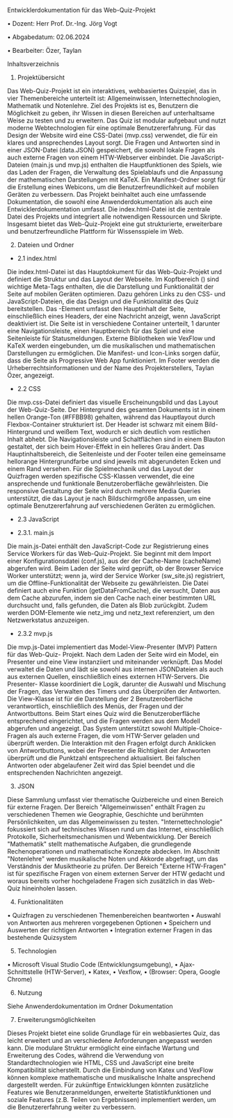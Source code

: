 Entwicklerdokumentation für das Web-Quiz-Projekt

• Dozent: Herr Prof. Dr.-Ing. Jörg Vogt

• Abgabedatum: 02.06.2024

• Bearbeiter: Özer, Taylan

Inhaltsverzeichnis

1. Projektübersicht

Das Web-Quiz-Projekt ist ein interaktives, webbasiertes Quizspiel, das in vier Themenbereiche unterteilt ist: Allgemeinwissen, Internettechnologien, Mathematik und Notenlehre. Ziel des Projekts ist es, Benutzern die Möglichkeit zu geben, ihr Wissen in diesen Bereichen auf unterhaltsame Weise zu testen und zu erweitern. Das Quiz ist modular aufgebaut und nutzt moderne Webtechnologien für eine optimale Benutzererfahrung. Für das Design der Website wird eine CSS-Datei (mvp.css) verwendet, die für ein klares und ansprechendes Layout sorgt. Die Fragen und Antworten sind in einer JSON-Datei (data.JSON)
gespeichert, die sowohl lokale Fragen als auch externe Fragen von einem HTW-Webserver einbindet. Die JavaScript-Dateien (main.js und mvp.js) enthalten die Hauptfunktionen des Spiels, wie das Laden der Fragen, die Verwaltung des Spielablaufs und die Anpassung der mathematischen Darstellungen mit KaTeX. Ein Manifest-Ordner sorgt für die Erstellung eines Webicons, um die Benutzerfreundlichkeit auf mobilen Geräten zu verbessern. Das Projekt beinhaltet auch eine umfassende Dokumentation, die
sowohl eine Anwenderdokumentation als auch eine Entwicklerdokumentation umfasst. Die index.html-Datei ist die zentrale Datei des Projekts und integriert alle notwendigen Ressourcen und Skripte. Insgesamt bietet das Web-Quiz-Projekt eine gut strukturierte, erweiterbare und benutzerfreundliche Plattform für Wissensspiele im Web.

2. Dateien und Ordner
  
- 2.1 index.html

Die index.html-Datei ist das Hauptdokument für das Web-Quiz-Projekt und definiert die Struktur und das Layout der Webseite. Im Kopfbereich (<head>) sind wichtige Meta-Tags enthalten, die die Darstellung und Funktionalität der Seite auf mobilen Geräten optimieren. Dazu gehören Links zu den CSS- und JavaScript-Dateien, die das Design und die Funktionalität des Quiz bereitstellen. Das <body>-Element umfasst den Hauptinhalt der Seite, einschließlich eines Headers, der eine Nachricht anzeigt, wenn JavaScript deaktiviert ist. Die Seite ist in verschiedene Container unterteilt, 1 darunter eine Navigationsleiste, einen Hauptbereich für das Spiel und eine Seitenleiste für Statusmeldungen. Externe Bibliotheken wie VexFlow und KaTeX werden eingebunden, um die musikalischen und mathematischen Darstellungen zu ermöglichen. Die Manifest- und Icon-Links sorgen dafür, dass die Seite als Progressive Web App funktioniert. Im Footer werden die Urheberrechtsinformationen und der Name des Projekterstellers, Taylan Özer, angezeigt.

- 2.2 CSS

Die mvp.css-Datei definiert das visuelle Erscheinungsbild und das Layout der Web-Quiz-Seite. Der Hintergrund des gesamten Dokuments ist in einem hellen Orange-Ton (#FFBB98) gehalten, während das Hauptlayout durch Flexbox-Container strukturiert ist. Der Header ist schwarz mit einem Bild-Hintergrund und weißem Text, wodurch er sich deutlich vom restlichen Inhalt abhebt. Die Navigationsleiste und Schaltflächen sind in einem Blauton gestaltet, der sich beim Hover-Effekt in ein helleres Grau ändert. Das Hauptinhaltsbereich, die Seitenleiste und der Footer teilen eine gemeinsame hellorange Hintergrundfarbe und sind jeweils mit abgerundeten Ecken und einem Rand versehen. Für die Spielmechanik und das Layout der Quizfragen werden spezifische CSS-Klassen verwendet, die eine ansprechende und funktionale Benutzeroberfläche gewährleisten. Die responsive Gestaltung der Seite wird durch mehrere Media Queries unterstützt, die das Layout je nach Bildschirmgröße anpassen, um eine optimale Benutzererfahrung auf verschiedenen Geräten zu ermöglichen.

- 2.3 JavaScript

- 2.3.1. main.js

Die main.js-Datei enthält den JavaScript-Code zur Registrierung eines Service Workers für das Web-Quiz-Projekt. Sie beginnt mit dem Import einer Konfigurationsdatei (conf.js), aus der der Cache-Name (cacheName) abgerufen wird. Beim Laden der Seite wird geprüft, ob der Browser Service Worker unterstützt; wenn ja, wird der Service Worker (sw_site.js) registriert, um die Offline-Funktionalität der Webseite zu gewährleisten. Die Datei definiert auch eine Funktion (getDataFromCache), die versucht, Daten aus dem Cache abzurufen, indem sie den Cache nach einer bestimmten URL durchsucht und, falls gefunden, die Daten als Blob zurückgibt. Zudem werden DOM-Elemente wie netz_img und netz_text referenziert, um den Netzwerkstatus anzuzeigen.  

- 2.3.2 mvp.js

Die mvp.js-Datei implementiert das Model-View-Presenter (MVP) Pattern für das Web-Quiz- Projekt. Nach dem Laden der Seite wird ein Model, ein Presenter und eine View instanziiert und miteinander verknüpft. Das Model verwaltet die Daten und lädt sie sowohl aus internen JSONDateien als auch aus externen Quellen, einschließlich eines externen HTW-Servers. Die Presenter-
Klasse koordiniert die Logik, darunter die Auswahl und Mischung der Fragen, das Verwalten des Timers und das Überprüfen der Antworten. Die View-Klasse ist für die Darstellung der 2 Benutzeroberfläche verantwortlich, einschließlich des Menüs, der Fragen und der Antwortbuttons. Beim Start eines Quiz wird die Benutzeroberfläche entsprechend eingerichtet, und die Fragen
werden aus dem Modell abgerufen und angezeigt. Das System unterstützt sowohl Multiple-Choice-Fragen als auch externe Fragen, die vom HTW-Server geladen und überprüft werden. Die Interaktion mit den Fragen erfolgt durch Anklicken von Antwortbuttons, wobei der Presenter die Richtigkeit der Antworten überprüft und die Punktzahl entsprechend aktualisiert. Bei falschen Antworten oder abgelaufener Zeit wird das Spiel beendet und die entsprechenden Nachrichten angezeigt.

3. JSON

Diese Sammlung umfasst vier thematische Quizbereiche und einen Bereich für externe Fragen. Der Bereich "Allgemeinwissen" enthält Fragen zu verschiedenen Themen wie Geographie, Geschichte und berühmten Persönlichkeiten, um das Allgemeinwissen zu testen. "Internettechnologie" fokussiert sich auf technisches Wissen rund um das Internet, einschließlich Protokolle,
Sicherheitsmechanismen und Webentwicklung. Der Bereich "Mathematik" stellt mathematische Aufgaben, die grundlegende Rechenoperationen und mathematische Konzepte abdecken. Im Abschnitt "Notenlehre" werden musikalische Noten und Akkorde abgefragt, um das Verständnis der Musiktheorie zu prüfen. Der Bereich "Externe HTW-Fragen" ist für spezifische Fragen von einem externen Server der HTW gedacht und woraus bereits vorher hochgeladene Fragen sich zusätzlich in das Web-Quiz hineinholen lassen.

 4. Funktionalitäten

• Quizfragen zu verschiedenen Themenbereichen beantworten
• Auswahl von Antworten aus mehreren vorgegebenen Optionen
• Speichern und Auswerten der richtigen Antworten
• Integration externer Fragen in das bestehende Quizsystem

5. Technologien

• Microsoft Visual Studio Code (Entwicklungsumgebung),
• Ajax-Schnittstelle (HTW-Server),
• Katex,
• Vexflow,
• (Browser: Opera, Google Chrome)

6. Nutzung

  Siehe Anwenderdokumentation im Ordner Dokumentation

7. Erweiterungsmöglichkeiten

Dieses Projekt bietet eine solide Grundlage für ein webbasiertes Quiz, das leicht erweitert und an verschiedene Anforderungen angepasst werden kann. Die modulare Struktur ermöglicht eine einfache Wartung und Erweiterung des Codes, während die Verwendung von Standardtechnologien wie HTML, CSS und JavaScript eine breite Kompatibilität sicherstellt. Durch die Einbindung von Katex und VexFlow können komplexe mathematische und musikalische Inhalte ansprechend dargestellt werden. Für zukünftige Entwicklungen könnten zusätzliche Features wie Benutzeranmeldungen, erweiterte Statistikfunktionen und soziale Features (z.B. Teilen von Ergebnissen) implementiert werden, um die Benutzererfahrung weiter zu verbessern.
